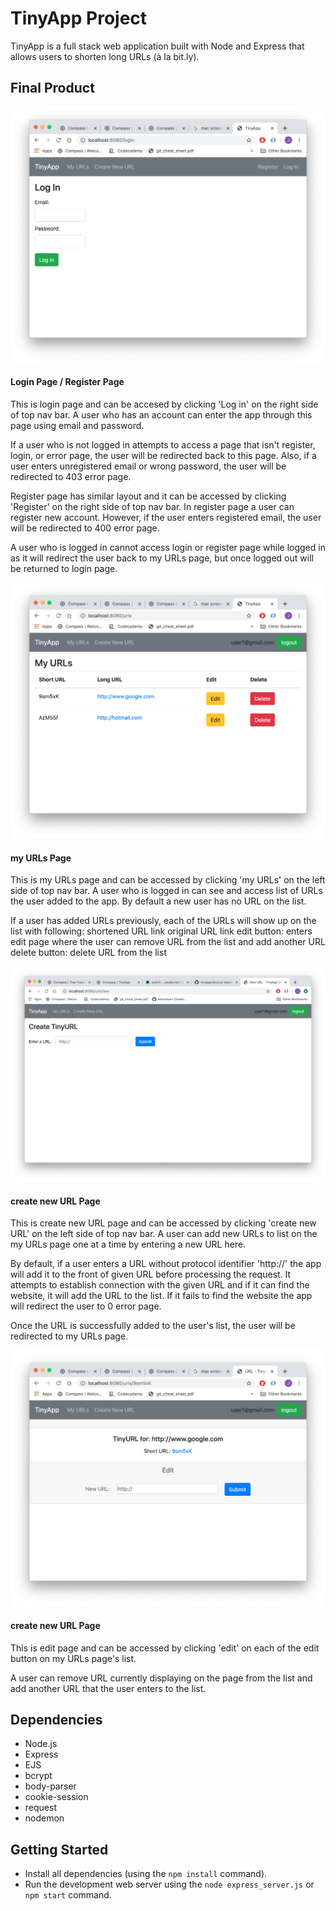 # TinyApp Project

TinyApp is a full stack web application built with Node and Express that allows users to shorten long URLs (à la bit.ly).

## Final Product

!["login page"](docs/login.png)
#### Login Page / Register Page
This is login page and can be accesed by clicking 'Log in' on the right side of top nav bar. A user who has an account can enter the app through this page using email and password.

If a user who is not logged in attempts to access a page that isn't register, login, or error page, the user will be redirected back to this page. Also, if a user enters unregistered email or wrong password, the user will be redirected to 403 error page.

Register page has similar layout and it can be accessed by clicking 'Register' on the right side of top nav bar. In register page a user can register new account. However, if the user enters registered email, the user will be redirected to 400 error page.

A user who is logged in cannot access login or register page while logged in as it will redirect the user back to my URLs page, but once logged out will be returned to login page.

!["my URLs page"](docs/urls_index.png)
#### my URLs Page
This is my URLs page and can be accessed by clicking 'my URLs' on the left side of top nav bar. A user who is logged in can see and access list of URLs the user added to the app. By default a new user has no URL on the list.

If a user has added URLs previously, each of the URLs will show up on the list with following:
shortened URL link
original URL link
edit button: enters edit page where the user can remove URL from the list and add another URL
delete button: delete URL from the list

!["create new URL"](docs/urls_new.png)
#### create new URL Page
This is create new URL page and can be accessed by clicking 'create new URL' on the left side of top nav bar. A user can add new URLs to list on the my URLs page one at a time by entering a new URL here.

By default, if a user enters a URL without protocol identifier 'http://' the app will add it to the front of given URL before processing the request. It attempts to establish connection with the given URL and if it can find the website, it will add the URL to the list. If it fails to find the website the app will redirect the user to 0 error page.

Once the URL is successfully added to the user's list, the user will be redirected to my URLs page.

!["edit page"](docs/urls_show.png)
#### create new URL Page
This is edit page and can be accessed by clicking 'edit' on each of the edit button on my URLs page's list.

A user can remove URL currently displaying on the page from the list and add another URL that the user enters to the list.

## Dependencies

- Node.js
- Express
- EJS
- bcrypt
- body-parser
- cookie-session
- request
- nodemon

## Getting Started

- Install all dependencies (using the `npm install` command).
- Run the development web server using the `node express_server.js` or `npm start` command.